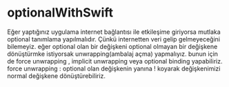 # optionalWithSwift
Eğer yaptığınız uygulama internet bağlantısı ile etkileşime giriyorsa mutlaka optional tanımlama yapılmalıdır. Çünkü internetten veri gelip gelmeyeceğini bilemeyiz.
eğer optional olan bir değişkeni optional olmayan bir değişkene dönüştürmke istiyorsak unwrapping(ambalaj açma) yapmalıyız.
bunun için de force unwrapping , implicit unwrapping veya optional binding yapabiliriz.
force unwrapping : optional olan değişkenin yanına ! koyarak değişkenimizi normal değişkene dönüştürebiliriz.

